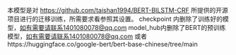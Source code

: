 本模型是对 https://github.com/taishan1994/BERT-BILSTM-CRF 所提供的开源项目进行的迁移训练，所需要求看参照其设置。
checkpoint 内删除了训练好的模型，如有需要请联系1401080078@qq.com
model_hub内删除了BERT的预训练模型，如有需要请联系1401080078@qq.com 或者https://huggingface.co/google-bert/bert-base-chinese/tree/main
